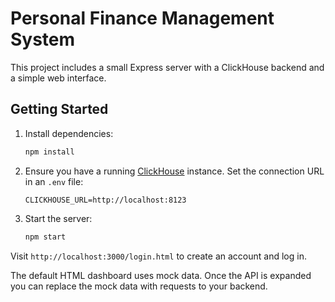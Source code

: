 # Personal Finance Management System

This project includes a small Express server with a ClickHouse backend and a simple web interface.

## Getting Started

1. Install dependencies:
   ```bash
   npm install
   ```
2. Ensure you have a running [ClickHouse](https://clickhouse.com/) instance. Set the connection URL in an `.env` file:
   ```env
   CLICKHOUSE_URL=http://localhost:8123
   ```
3. Start the server:
   ```bash
   npm start
   ```

Visit `http://localhost:3000/login.html` to create an account and log in.

The default HTML dashboard uses mock data. Once the API is expanded you can replace the mock data with requests to your backend.
